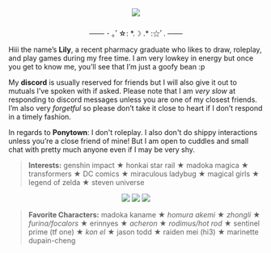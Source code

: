 <div align="center">
<img src="https://i.imgur.com/7jdqwnU.png"/>
</div>

###
<div align="center"> ─── ･ ｡ﾟ☆: *.☽ .* :☆ﾟ. ─── </div>

Hiii the name’s <b>Lily</b>, a recent pharmacy graduate who likes to draw, roleplay, and play games during my free time. I am very lowkey in energy but once you get to know me, you’ll see that I’m just a goofy bean :p

My <b>discord</b> is usually reserved for friends but I will also give it out to mutuals I’ve spoken with if asked. Please note that I am <i>very slow</i> at responding to discord messages unless you are one of my closest friends. I’m also very <i>forgetful</I> so please don’t take it close to heart if I don’t respond in a timely fashion.

In regards to <b>Ponytown</b>: 
I don't roleplay. I also don't do shippy interactions unless you’re a close friend of mine! But I am open to cuddles and small chat with pretty much anyone even if I may be very shy. 

<blockquote><b>Interests:</b> genshin impact ★ honkai star rail ★ madoka magica ★ transformers ★ DC comics ★ miraculous ladybug ★ magical girls ★ legend of zelda ★ steven universe </blockquote>

<div align="center">
<img src="https://i.imgur.com/ydob3lD.png"/>
<img src="https://i.imgur.com/VsHyeKn.png"/>
<img src="https://i.imgur.com/VJUMTn4.png"/> 
</div>

<blockquote><b>Favorite Characters:</b> madoka kaname ★ <i>homura akemi</i> ★ <i>zhongli</i> ★ <i>furina/focalors</i> ★ erinnyes ★ <i>acheron</i> ★ <i>rodimus/hot rod</i> ★ sentinel prime (tf one) ★ <i>kon el</i> ★ jason todd ★ raiden mei (hi3) ★ marinette dupain-cheng </blockquote>

